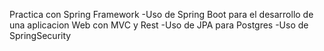 Practica con Spring Framework
-Uso de Spring Boot para el desarrollo de una aplicacion Web con MVC y Rest
-Uso de JPA para Postgres
-Uso de SpringSecurity
